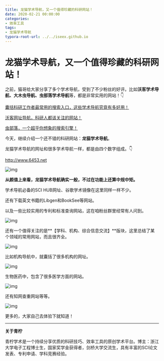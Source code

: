 ```yaml
---
title: 龙猫学术导航，又一个值得珍藏的科研网站！
date: 2020-02-21 00:00:00
categories:
- 效率工具
tags:
- 龙猫学术导航
typora-root-url: ../../iseex.github.io
---
```


# 龙猫学术导航，又一个值得珍藏的科研网站！

之前，猫哥给大家分享了多个学术导航，受到了不少粉丝的好评。比如**沃客学术导航、大木虫导航、虫部落学术导航**等，都是非常实用的网站！👇

[囊括科研工作者最常用的搜索入口，这些学术导航究竟有多好用！](http://mp.weixin.qq.com/s?__biz=MzAxNzgyMDg0MQ==&mid=2650452296&idx=1&sn=01d224c59dbc8e402e79a265a3b3536e&chksm=83d1ac8eb4a625980eac4b4b5068674e1fe6a497b647742426f0ef3c5866b674a1cb9e80275d&scene=21#wechat_redirect)

[沃客网址导航，科研人都该关注的网站！](http://mp.weixin.qq.com/s?__biz=MzAxNzgyMDg0MQ==&mid=2650455621&idx=1&sn=8e245f063d78f75a916aa5a8688272bc&chksm=83d1a383b4a62a95350e867599038a7921303c97c2ae975ed6b8f4ab0c625230eefe7e54a014&scene=21#wechat_redirect)

[虫部落，一个超乎你想象的搜索引擎！](http://mp.weixin.qq.com/s?__biz=MzAxNzgyMDg0MQ==&mid=2650456395&idx=3&sn=d6dac93b1d18ca9b8d5c1773c13f2a20&chksm=83d1dc8db4a6559bcbce3ba708f34ee501f9592f7a3effa297cc187398d8a109c6d4ebf0c688&scene=21#wechat_redirect)

今天，继续介绍一个还不错的科研网站：**龙猫学术导航**。

龙猫学术导航的网址和很多学术导航一样，都是由四个数字组成。👇

http://www.6453.net

![img](https://mmbiz.qpic.cn/mmbiz_png/xGvHpjh4rNUqCoV667TX6hJv6BRGuZEdwgLicMWeFSRQfjCVUSOWH0aESFdsYu0lM6b528oFN1ktydlrut9v9ng/640?wx_fmt=png&wxfrom=5&wx_lazy=1&wx_co=1)

**从颜值上来看，龙猫学术导航确实一般，不过在功能上还算中规中矩。**

学术导航必备的SCI HUB网址、谷歌学术镜像在这里同样一样不少。

还有下载英文书籍的Libgen和BookSee等网站。

以及一些比较实用的专利和标准查询网站，这在咱粉丝群里经常有人问到。

![img](https://mmbiz.qpic.cn/mmbiz_png/xGvHpjh4rNUqCoV667TX6hJv6BRGuZEdAJ8FqLxrObibvwN5gGBp119SToqDfO82RUq1halazxuiaxBrV2zuFHDA/640?wx_fmt=png&wxfrom=5&wx_lazy=1&wx_co=1)

还有一个值得关注的是**【学科、机构、综合信息交流】**版块，这里总结了某个领域的常用网站，而且很齐全。

![img](https://mmbiz.qpic.cn/mmbiz_png/xGvHpjh4rNUqCoV667TX6hJv6BRGuZEdadx6yQbDenTxJEwiayvFRicX2PhQ2XXCRCGt4L91VTYFlcrOianYmWEAQ/640?wx_fmt=png&wxfrom=5&wx_lazy=1&wx_co=1)

比如机构导航中，就囊括了很多机构的网址。

![img](https://mmbiz.qpic.cn/mmbiz_png/xGvHpjh4rNUqCoV667TX6hJv6BRGuZEdNjiaIbgia9TM0jZg9rBp1LuXwT0OKBZfDW52smrc9Jj4XlJrOaXax0og/640?wx_fmt=png&wxfrom=5&wx_lazy=1&wx_co=1)

生物医药中，包含了很多医学方面的网站。

![img](https://mmbiz.qpic.cn/mmbiz_png/xGvHpjh4rNUqCoV667TX6hJv6BRGuZEdyWcF7IGr8qvAtLmX42MqkL9EzwxOaYvVrfk5uZfOVDnmicjkPDja4QQ/640?wx_fmt=png&wxfrom=5&wx_lazy=1&wx_co=1)

还有知网查重网站等等。

![img](https://mmbiz.qpic.cn/mmbiz_png/xGvHpjh4rNUqCoV667TX6hJv6BRGuZEdDsl24IO3RUFM66yiadEicCibSCibKIEQlQSpicGCib5Em0EJXU0qkYEet9OQ/640?wx_fmt=png&wxfrom=5&wx_lazy=1&wx_co=1)

更多的，大家自己去体验下就知道！

---

 **关于青柠** 

青柠学术是一个持续分享优质的科研技巧、效率工具的原创学术平台。博主：浙江大学电子工程博士生，国家奖学金获得者，剑桥大学交流生，具有丰富的SCI论文发表、专利申请、学科竞赛经验。